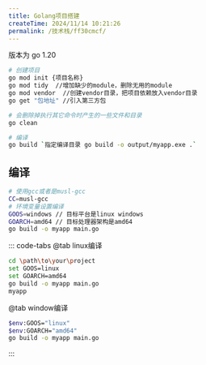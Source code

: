 ```yaml
---
title: Golang项目搭建
createTime: 2024/11/14 10:21:26
permalink: /技术栈/ff30cmcf/
---
```


版本为 go 1.20

```bash
# 创建项目
go mod init {项目名称}
go mod tidy  //增加缺少的module，删除无用的module
go mod vendor  //创建vendor目录，把项目依赖放入vendor目录
go get "包地址" //引入第三方包

# 会删除掉执行其它命令时产生的一些文件和目录
go clean

# 编译
go build `指定编译目录 go build -o output/myapp.exe .`

```

## 编译

```bash
# 使用gcc或者是musl-gcc
CC=musl-gcc
# 环境变量设置编译
GOOS=windows // 目标平台是linux windows
GOARCH=amd64 // 目标处理器架构是amd64
go build -o myapp main.go
```

::: code-tabs
@tab linux编译
```bash
cd \path\to\your\project
set GOOS=linux
set GOARCH=amd64
go build -o myapp main.go
myapp
```

@tab window编译
```bash
$env:GOOS="linux"
$env:GOARCH="amd64"
go build -o myapp main.go
```

:::
